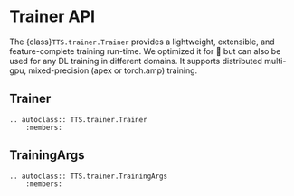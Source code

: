 # Trainer API

The {class}`TTS.trainer.Trainer` provides a lightweight, extensible, and feature-complete training run-time. We optimized it for 🐸 but
can also be used for any DL training in different domains. It supports distributed multi-gpu, mixed-precision (apex or torch.amp) training.


## Trainer
```{eval-rst}
.. autoclass:: TTS.trainer.Trainer
    :members:
```

## TrainingArgs
```{eval-rst}
.. autoclass:: TTS.trainer.TrainingArgs
    :members:
```